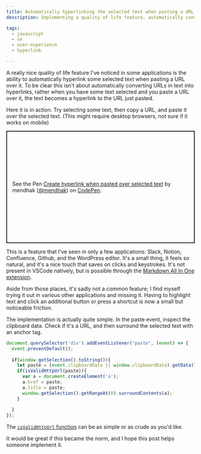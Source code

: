 ```yaml
---
title: Automatically hyperlinking the selected text when pasting a URL
description: Implementing a quality of life feature, automatically converting some selected text into a hyperlink when pasting a URL over it.  

tags:
  - javascript
  - ux
  - user-experience
  - hyperlink

---
```


A really nice quality of life feature I've noticed in some applications is the ability to automatically hyperlink some selected text when pasting a URL over it. To be clear this isn't about automatically converting URLs in text into hyperlinks, rather when you have some text selected and you paste a URL over it, the text becomes a hyperlink to the URL just pasted.

Here it is in action. Try selecting some text, then copy a URL, and paste it over the selected text. (This might require desktop browsers, not sure if it works on mobile)

<p class="codepen" data-height="300" data-default-tab="result" data-slug-hash="VwRjVQd" data-user="mendhak" style="height: 300px; box-sizing: border-box; display: flex; align-items: center; justify-content: center; border: 2px solid; margin: 1em 0; padding: 1em;">
  <span>See the Pen <a href="https://codepen.io/mendhak/pen/VwRjVQd">
  Create hyperlink when pasted over selected text</a> by mendhak (<a href="https://codepen.io/mendhak">@mendhak</a>)
  on <a href="https://codepen.io">CodePen</a>.</span>
</p>
<script async src="https://cpwebassets.codepen.io/assets/embed/ei.js"></script>

This is a feature that I've seen in only a few applications: Slack, Notion, Confluence, Github, and the WordPress editor. It's a small thing, it feels so natural, and it's a nice touch that saves on clicks and keystrokes. It's not present in VSCode natively, but is possible through the [Markdown All In One extension](https://marketplace.visualstudio.com/items?itemName=yzhang.markdown-all-in-one).

Aside from those places, it's sadly not a common feature; I find myself trying it out in various other applications and missing it. Having to highlight text and click an additional button or press a shortcut is now a small but noticeable friction. 

The implementation is actually quite simple. In the paste event, inspect the clipboard data. Check if it's a URL, and then  surround the selected text with an anchor tag. 

```javascript
document.querySelector('div').addEventListener("paste", (event) => {
  event.preventDefault();
  
  if(window.getSelection().toString()){
    let paste = (event.clipboardData || window.clipboardData).getData("text");
    if(isValidHttpUrl(paste)){
      var a = document.createElement('a');
      a.href = paste;
      a.title = paste;
      window.getSelection().getRangeAt(0).surroundContents(a);
    }
    
  }
});
```

The [`isValidHttpUrl` function](https://stackoverflow.com/questions/5717093/check-if-a-javascript-string-is-a-url) can be as simple or as crude as you'd like. 

It would be great if this became the norm, and I hope this post helps someone implement it.

